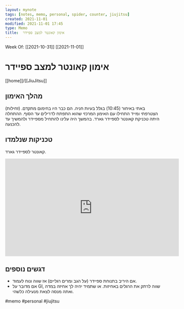 ```yaml
---
layout: mynote
tags: [notes, memo, personal, spider, counter, jiujitsu] 
created: 2021-11-01
modified: 2021-11-01 17:45
type: Memo
title:  אימון קאונטר למצב ספיידר 
---
```

Week Of: [[2021-10-31]]
[[2021-11-01]]

#  אימון קאונטר למצב ספיידר 
[[home]]/[[JiuJitsu]]

## מהלך האימון
באתי באיחור (10:45) בגלל בעיות חניה. 
הם כבר היו בחימום מתקדם. (זחילות) 
הצטרפתי ומייד התחילו עם האימון המרכזי שהוא התפתח לדרילים עד הסוף.
ההתחלה היתה טכניקת קאונטר לספיידר גארד. 
בהמשך היה עלינו להתחיל מספיידר ולהמשיך עד להכנעה.

## טכניקות שנלמדו
קאונטר לספיידר גארד.

<iframe width="560" height="315" src="https://www.youtube.com/embed/85UOCaMCE3c" title="YouTube video player" frameborder="0" allow="accelerometer; autoplay; clipboard-write; encrypted-media; gyroscope; picture-in-picture" allowfullscreen></iframe>

## דגשים נוספים
- אם היריב בתנוחת ספיידר (על הגב ומרים רגליים) אז שווה ונוח לעמוד. 
- אם מדובר על GI, שווה לרתק את הרגלים באחיזות. או שתמיד יהיה לך אחיזה במדה ואתה מנסה לצאת מנעילה כלשהי. 

 

#memo 
#personal
#jiujitsu